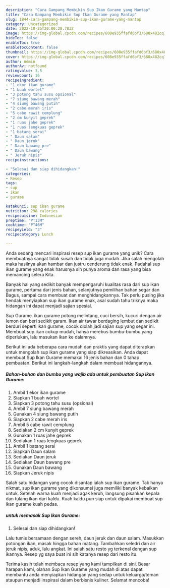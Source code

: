 ```yaml
---
description: "Cara Gampang Membikin Sup Ikan Gurame yang Mantap"
title: "Cara Gampang Membikin Sup Ikan Gurame yang Mantap"
slug: 1844-cara-gampang-membikin-sup-ikan-gurame-yang-mantap
category: Uncategorized
date: 2022-10-25T20:00:28.783Z
image: https://img-global.cpcdn.com/recipes/608e935ffafd6bf3/680x482cq70/sup-ikan-gurame-foto-resep-utama.jpg
hideToc: false
enableToc: true
enableTocContent: false
thumbnail: https://img-global.cpcdn.com/recipes/608e935ffafd6bf3/680x482cq70/sup-ikan-gurame-foto-resep-utama.jpg
cover: https://img-global.cpcdn.com/recipes/608e935ffafd6bf3/680x482cq70/sup-ikan-gurame-foto-resep-utama.jpg
author: Admin
authorAv: notfound
ratingvalue: 3.5
reviewcount: 16
recipeingredient:
- "1 ekor ikan gurame"
- "1 buah wortel"
- "3 potong tahu susu opsional"
- "7 siung bawang merah"
- "4 siung bawang putih"
- "2 cabe merah iris"
- "5 cabe rawit cemplung"
- "2 cm kunyit geprek"
- "1 ruas jahe geprek"
- "1 ruas lengkuas geprek"
- "1 batang serai"
- " Daun salam"
- " Daun jeruk"
- " Daun bawang pre"
- " Daun bawang"
- " Jeruk nipis"
recipeinstructions:

- "Selesai dan siap dihidangkan!"
categories:
- Resep
tags:
- sup
- ikan
- gurame

katakunci: sup ikan gurame 
nutrition: 298 calories
recipecuisine: Indonesian
preptime: "PT13M"
cooktime: "PT46M"
recipeyield: "3"
recipecategory: Lunch

---
```





Anda sedang mencari inspirasi resep sup ikan gurame yang unik? Cara membuatnya sangat tidak susah dan tidak juga mudah. Jika salah mengolah maka hasilnya akan hambar dan justru cenderung tidak enak. Padahal sup ikan gurame yang enak harusnya sih punya aroma dan rasa yang bisa memancing selera Kita.





Banyak hal yang sedikit banyak mempengaruhi kualitas rasa dari sup ikan gurame, pertama dari jenis bahan, selanjutnya pemilihan bahan segar dan Bagus, sampai cara membuat dan menghidangkannya. Tak perlu pusing jika hendak menyiapkan sup ikan gurame enak,      asal sudah tahu triknya maka hidangan ini dapat menjadi sajian spesial.














Sup Gurame. ikan gurame potong melintang, cuci bersih, kucuri dengan air lemon dan beri sedikit garam. Ikan air tawar berdaging lembut dan sedikit berduri seperti ikan gurame, cocok diolah jadi sajian sup yang segar ini. Membuat sup ikan cukup mudah, hanya merebus bumbu-bumbu yang diperlukan, lalu masukan ikan ke dalamnya.






Berikut ini ada beberapa cara mudah dan praktis yang dapat diterapkan untuk mengolah sup ikan gurame yang siap dikreasikan. Anda dapat membuat Sup Ikan Gurame memakai 16 jenis bahan dan 0 tahap pembuatan. Berikut ini langkah-langkah dalam membuat hidangannya.

<!--inarticleads1-->

##### Bahan-bahan dan bumbu yang wajib ada untuk pembuatan Sup Ikan Gurame:

1. Ambil 1 ekor ikan gurame
1. Siapkan 1 buah wortel
1. Siapkan 3 potong tahu susu (opsional)
1. Ambil 7 siung bawang merah
1. Gunakan 4 siung bawang putih
1. Siapkan 2 cabe merah iris
1. Ambil 5 cabe rawit cemplung
1. Sediakan 2 cm kunyit geprek
1. Gunakan 1 ruas jahe geprek
1. Sediakan 1 ruas lengkuas geprek
1. Ambil 1 batang serai
1. Siapkan  Daun salam
1. Sediakan  Daun jeruk
1. Sediakan  Daun bawang pre
1. Gunakan  Daun bawang
1. Siapkan  Jeruk nipis


Salah satu hidangan yang cocok disantap ialah sup ikan gurame. Tak hanya nikmat, sup ikan gurame yang dikonsumsi juga memiliki banyak kebaikan untuk. Setelah warna kuah menjadi agak keruh, langsung pisahkan kepala dan tulang ikan dari kaldu. Kuah kaldu pun siap untuk dipakai membuat sup ikan gurame kuah pedas. 

<!--inarticleads2-->

#####  untuk memasak Sup Ikan Gurame:


1. Selesai dan siap dihidangkan!

Lalu tumis bersamaan dengan sereh, daun jeruk dan daun salam. Masukkan potongan ikan, masak hingga bahan matang. Tambahkan seledri dan air jeruk nipis, aduk, lalu angkat. Ini salah satu resto yg terkenal dengan sup ikannya. Resep yg saya buat ini sih katanya resep dari resto itu. 

Terima kasih telah membaca resep yang kami tampilkan di sini. Besar harapan kami, olahan Sup Ikan Gurame yang mudah di atas dapat membantu anda menyiapkan hidangan yang sedap untuk keluarga/teman ataupun menjadi inspirasi dalam berbisnis kuliner. Selamat mencoba!
